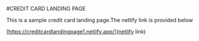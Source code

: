 #CREDIT CARD LANDING PAGE

This is a sample credit card landing page.The netlify link is provided below

[https://creditcardlandingpage1.netlify.app/](netlify link)
